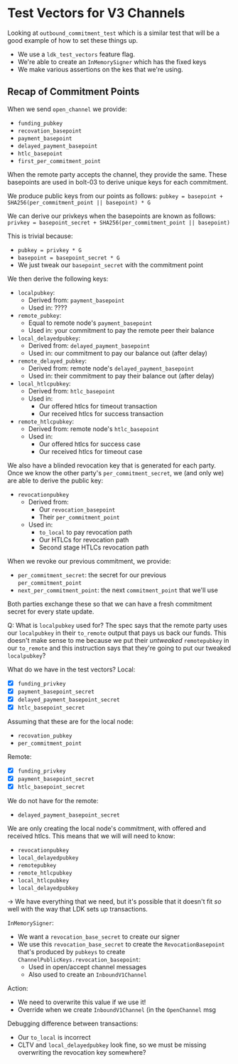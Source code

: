 # Test Vectors for V3 Channels

Looking at `outbound_commitment_test` which is a similar test that will
be a good example of how to set these things up.

- We use a `ldk_test_vectors` feature flag.
- We're able to create an `InMemorySigner` which has the fixed keys
- We make various assertions on the kes that we're using.

## Recap of Commitment Points

When we send `open_channel` we provide:
- `funding_pubkey`
- `recovation_basepoint`
- `payment_basepoint`
- `delayed_payment_basepoint`
- `htlc_basepoint`
- `first_per_commitment_point`

When the remote party accepts the channel, they provide the same. These
basepoints are used in bolt-03 to derive unique keys for each commitment.

We produce public keys from our points as follows:
`pubkey = basepoint + SHA256(per_commitment_point || basepoint) * G`

We can derive our privkeys when the basepoints are known as follows:
`privkey = basepoint_secret + SHA256(per_commitment_point || basepoint)`

This is trivial because:
- `pubkey = privkey * G`
- `basepoint = basepoint_secret * G`
- We just tweak our `basepoint_secret` with the commitment point

We then derive the following keys:
- `localpubkey`:
  - Derived from: `payment_basepoint`
  - Used in: ????
- `remote_pubkey`:
  - Equal to remote node's `payment_basepoint`
   - Used in: your commitment to pay the remote peer their balance
- `local_delayedpubkey`:
  - Derived from: `delayed_payment_basepoint`
  - Used in: our commitment to pay our balance out (after delay)
- `remote_delayed_pubkey`:
  - Derived from: remote node's `delayed_payment_basepoint`
  - Used in: their commitment to pay their balance out (after delay)
- `local_htlcpubkey`:
  - Derived from: `htlc_basepoint`
  - Used in:
    - Our offered htlcs for timeout transaction
    - Our received htlcs for success transaction
- `remote_htlcpubkey`:
  - Derived from: remote node's `htlc_basepoint`
  - Used in:
    - Our offered htlcs for success case
    - Our received htlcs for timeout case

We also have a blinded revocation key that is generated for each
party. Once we know the other party's `per_commitment_secret`, we (and
only we) are able to derive the public key:
- `revocationpubkey`
  - Derived from:
    - Our `revocation_basepoint`
    - Their `per_commitment_point` 
  - Used in:
    - `to_local` to pay revocation path
    - Our HTLCs for revocation path
    - Second stage HTLCs revocation path

When we revoke our previous commitment, we provide:
- `per_commitment_secret`: the secret for our previous `per_commitment_point`
- `next_per_commitment_point`: the next `commitment_point` that we'll use

Both parties exchange these so that we can have a fresh commitment secret
for every state update.

Q: What is `localpubkey` used for? The spec says that the remote party
   uses our `localpubkey` in their `to_remote` output that pays us back
   our funds. This doesn't make sense to me because we put their
  *untweaked* `remotepubkey` in our `to_remote` and this instruction
  says that they're going to put our tweaked `localpubkey`?

What do we have in the test vectors?
Local:
- [x] `funding_privkey`
- [x] `payment_basepoint_secret`
- [x] `delayed_payment_basepoint_secret`
- [x] `htlc_basepoint_secret`

Assuming that these are for the local node:
- `recovation_pubkey`
- `per_commitment_point`

Remote:
- [x] `funding_privkey`
- [x] `payment_basepoint_secret`
- [x] `htlc_basepoint_secret`

We do not have for the remote:
- `delayed_payment_basepoint_secret`

We are only creating the local node's commitment, with offered and
received htlcs. This means that we will will need to know:
- `revocationpubkey`
- `local_delayedpubkey`
- `remotepubkey` 
- `remote_htlcpubkey`
- `local_htlcpubkey`
- `local_delayedpubkey`

-> We have everything that we need, but it's possible that it doesn't
fit _so_ well with the way that LDK sets up transactions.

`InMemorySigner`:
- We want a `revocation_base_secret` to create our signer
- We use this `revocation_base_secret` to create the
  `RevocationBasepoint` that's produced by `pubkeys` to create
  `ChannelPublicKeys.revocation_basepoint`:
  - Used in open/accept channel messages
  - Also used to create an `InboundV1Channel`

Action:
- We need to overwrite this value if we use it!
- Override when we create `InboundV1Channel` (in the `OpenChannel` msg

Debugging difference between transactions:
- Our `to_local` is incorrect
- CLTV and `local_delayedpubkey` look fine, so we must be missing
  overwriting the revocation key somewhere?

